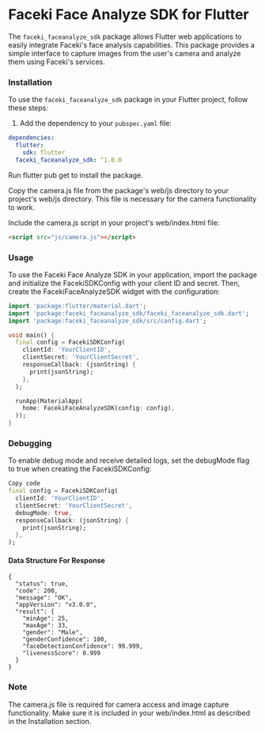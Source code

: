 # Faceki Face Analyze SDK for Flutter

The `faceki_faceanalyze_sdk` package allows Flutter web applications to easily integrate Faceki's face analysis capabilities. This package provides a simple interface to capture images from the user's camera and analyze them using Faceki's services.


### Installation

To use the `faceki_faceanalyze_sdk` package in your Flutter project, follow these steps:

1. Add the dependency to your `pubspec.yaml` file:

```yaml
dependencies:
  flutter:
    sdk: flutter
  faceki_faceanalyze_sdk: ^1.0.0
```
Run flutter pub get to install the package.

Copy the camera.js file from the package's web/js directory to your project's web/js directory. This file is necessary for the camera functionality to work.

Include the camera.js script in your project's web/index.html file:

```html
<script src="js/camera.js"></script>
```
### Usage
To use the Faceki Face Analyze SDK in your application, import the package and initialize the FacekiSDKConfig with your client ID and secret. Then, create the FacekiFaceAnalyzeSDK widget with the configuration:

```dart
import 'package:flutter/material.dart';
import 'package:faceki_faceanalyze_sdk/faceki_faceanalyze_sdk.dart';
import 'package:faceki_faceanalyze_sdk/src/config.dart';

void main() {
  final config = FacekiSDKConfig(
    clientId: 'YourClientID',
    clientSecret: 'YourClientSecret',
    responseCallback: (jsonString) {
      print(jsonString);
    },
  );

  runApp(MaterialApp(
    home: FacekiFaceAnalyzeSDK(config: config),
  ));
}
```
### Debugging
To enable debug mode and receive detailed logs, set the debugMode flag to true when creating the FacekiSDKConfig:

```dart
Copy code
final config = FacekiSDKConfig(
  clientId: 'YourClientID',
  clientSecret: 'YourClientSecret',
  debugMode: true,
  responseCallback: (jsonString) {
    print(jsonString);
  },
);
```
#### Data Structure For Response

```
{
  "status": true,
  "code": 200,
  "message": "OK",
  "appVersion": "v3.0.0",
  "result": {
    "minAge": 25,
    "maxAge": 33,
    "gender": "Male",
    "genderConfidence": 100,
    "faceDetectionConfidence": 99.999,
    "livenessScore": 0.999
  }
}
```

### Note
The camera.js file is required for camera access and image capture functionality. Make sure it is included in your web/index.html as described in the Installation section.